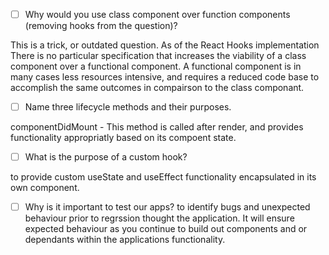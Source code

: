 - [ ] Why would you use class component over function components (removing hooks from the question)?

This is a trick, or outdated question. As of the React Hooks implementation There is no particular specification that increases the viability of a class component over a functional component. A functional component is in many cases less resources intensive, and requires a reduced code base to accomplish the same outcomes in compairson to the class componant.

- [ ] Name three lifecycle methods and their purposes.

componentDidMount - This method is called after render, and provides functionality appropriatly based on its compoent state.

- [ ] What is the purpose of a custom hook?

to provide custom useState and useEffect functionality encapsulated in its own component.

- [ ] Why is it important to test our apps?
      to identify bugs and unexpected behaviour prior to regrssion thought the application. It will ensure expected behaviour as you continue to build out components and or dependants within the applications functionality.
